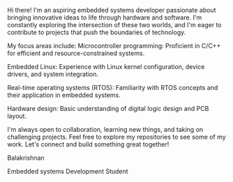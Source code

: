 Hi there! I'm an aspiring embedded systems developer passionate about bringing innovative ideas to life through hardware and software.
I'm constantly exploring the intersection of these two worlds, and I'm eager to contribute to projects that push the boundaries of technology.

My focus areas include:
Microcontroller programming: Proficient in C/C++ for efficient and resource-constrained systems.

Embedded Linux: Experience with Linux kernel configuration, device drivers, and system integration.

Real-time operating systems (RTOS): Familiarity with RTOS concepts and their application in embedded systems.

Hardware design: Basic understanding of digital logic design and PCB layout.

I'm always open to collaboration, learning new things, and taking on challenging projects.
Feel free to explore my repositories to see some of my work. 
Let's connect and build something great together!

Balakrishnan

Embedded systems Development Student

